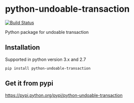 # python-undoable-transaction

[![Build Status](https://travis-ci.org/nbigot/python-undoable-transaction.svg?branch=master)](https://travis-ci.org/nbigot/python-undoable-transaction)

Python package for undoable transaction


## Installation

Supported in python version 3.x and 2.7

```
pip install python-undoable-transaction
```

## Get it from pypi

https://pypi.python.org/pypi/python-undoable-transaction
